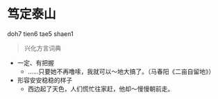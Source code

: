 # 笃定泰山
doh7 tien6 tae5 shaen1
> 兴化方言词典
- 一定、有把握
  - ……只要她不再噜嗦，我就可以～地大搞了。（马春阳《二亩自留地》）
- 形容安安稳稳的样子
  - 西边起了天色，人们慌忙往家赶，他却～慢慢朝前走。
